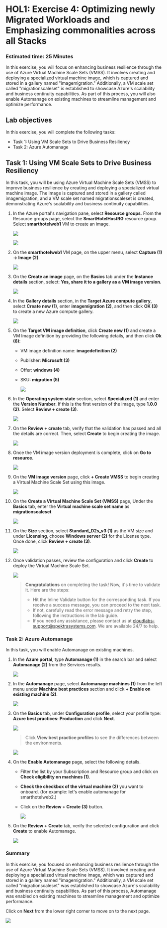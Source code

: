 
# HOL1: Exercise 4: Optimizing newly Migrated Workloads and Emphasizing commonalities across all Stacks

### Estimated time: 25 Minutes

In this exercise, you will focus on enhancing business resilience through the use of Azure Virtual Machine Scale Sets (VMSS). It involves creating and deploying a specialized virtual machine image, which is captured and stored in a gallery named "imagemigration." Additionally, a VM scale set called "migrationscaleset" is established to showcase Azure's scalability and business continuity capabilities. As part of this process, you will also enable Automanage on existing machines to streamline management and optimize performance.

## Lab objectives

In this exercise, you will complete the following tasks:

- Task 1: Using VM Scale Sets to Drive Business Resiliency
- Task 2: Azure Automanage

## Task 1: Using VM Scale Sets to Drive Business Resiliency

In this task, you will be using Azure Virtual Machine Scale Sets (VMSS) to improve business resilience by creating and deploying a specialized virtual machine image. The image is captured and stored in a gallery called imagemigration, and a VM scale set named migrationscaleset is created, demonstrating Azure's scalability and business continuity capabilities.

1. In the Azure portal's navigation pane, select **Resource groups**. From the Resource groups page, select the **SmartHotelHostRG** resource group. Select **smarthotelweb1** VM to create an image.

   ![](Images/infra-l3-5.png)

   ![](Images/infra-l4-1.png)

1. On the **smarthotelweb1** VM page, on the upper menu, select **Capture (1) -> Image (2)**.
   
   ![](Images/15-7-25-l4-1.png)

1. On the **Create an image** page, on the **Basics** tab under the **Instance details** section, select: **Yes, share it to a gallery as a VM image version.**

   ![](Images/15-7-25-l4-l1.png)

1. In the **Gallery details** section, in the **Target Azure compute gallery**, select **Create new (1)**, enter **imagemigration<inject key="DeploymentID" enableCopy="false" /> (2)**, and then click **OK (3)** to create a new Azure compute gallery.

   ![](Images/infra-l4-2.png)

1. On the **Target VM image definition**, click **Create new (1)** and create a VM Image definition by providing the following details, and then click **Ok (6)**: 
  
   - VM image definition name: **imagedefinition<inject key="DeploymentID" enableCopy="false" /> (2)**

   - Publisher: **Microsoft (3)**
    
   - Offer: **windows (4)**
  
   - SKU: **migration (5)**

     ![](Images/infra-l4-3.png)

1. In the **Operating system state** section, select **Specialized (1)** and enter the **Version Number**. If this is the first version of the image, type **1.0.0 (2)**. Select **Review + create (3)**.

   ![](Images/15-7-25-l4-2.png)

1. On the **Review + create** tab, verify that the validation has passed and all the details are correct. Then, select **Create** to begin creating the image.

    ![](Images/infra-l4-4.png)

1. Once the VM image version deployment is complete, click on **Go to resource**.

   ![](Images/15-7-25-l4-l6.png)
   
1. On the **VM image version** page, click **+ Create VMSS** to begin creating a Virtual Machine Scale Set using this image.

    ![](Images/infra-l4-5.png)

1. On the **Create a Virtual Machine Scale Set (VMSS)** page, Under the **Basics** tab, enter the **Virtual machine scale set name** as **migrationscaleset<inject key="DeploymentID" enableCopy="false" />**

    ![](Images/infra-l4-6.png)

1. On the **Size** section, select **Standard_D2s_v3 (1)** as the VM size and under **Licensing**, choose **Windows server (2)** for the License type. Once done, click **Review + create (3)**.

     ![](Images/15-7-25-l4-l9.png)

1. Once validation passes, review the configuration and click **Create** to deploy the Virtual Machine Scale Set.

    ![](Images/15-7-25-l4-l10.png)

     > **Congratulations** on completing the task! Now, it's time to validate it. Here are the steps:
     > - Hit the Inline Validate button for the corresponding task. If you receive a success message, you can proceed to the next task. 
     > - If not, carefully read the error message and retry the step, following the instructions in the lab guide.
     > - If you need any assistance, please contact us at cloudlabs-support@spektrasystems.com. We are available 24/7 to help.

     <validation step="1dff74eb-dff7-4fd6-a103-04ff946cae88" />

### Task 2: Azure Automanage

In this task, you will enable Automanage on existing machines.

1. In the **Azure portal**, type **Automanage (1)** in the search bar and select **Automanage (2)** from the Services results.

    ![](Images/15-7-25-l4-l16.png)

1. In the **Automanage** page, select **Automanage machines (1)** from the left menu under **Machine best practices** section and click **+ Enable on existing machine (2)**.

    ![](Images/15-7-25-l4-l11.png)

1. On the **Basics** tab, under **Configuration profile**, select your profile type: **Azure best practices: Production** and click **Next**.
   
    ![](Images/15-7-25-l4-l13.png)
   
     > Click **View best practice profiles** to see the differences between the environments.
    
      ![](Images/upd-browse-production-profile.png)

1. On the **Enable Automanage** page, select the following details.

     - Filter the list by your Subscription and Resource group and click on **Check eligibility on machines (1)**.
   
     - **Check the checkbox of the virtual machine (2)** you want to onboard. (for example: let's enable automanage for smarthotelweb2.)
   
     - Click on the **Review + Create (3)** button.
   
         ![](Images/15-7-25-l4-l14.png)

1. On the **Review + Create** tab, verify the selected configuration and click **Create** to enable Automanage.

   ![](Images/15-7-25-l4-l15.png)

### Summary 

In this exercise, you focused on enhancing business resilience through the use of Azure Virtual Machine Scale Sets (VMSS). It involved creating and deploying a specialized virtual machine image, which was captured and stored in a gallery named "imagemigration." Additionally, a VM scale set called "migrationscaleset" was established to showcase Azure's scalability and business continuity capabilities. As part of this process, Automanage was enabled on existing machines to streamline management and optimize performance.

Click on **Next** from the lower right corner to move on to the next page.

![](Images/infra-s7.png)
